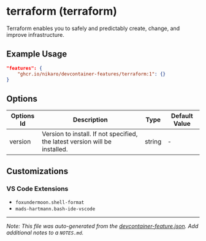 
# terraform (terraform)

Terraform enables you to safely and predictably create, change, and improve infrastructure.

## Example Usage

```json
"features": {
    "ghcr.io/nikaro/devcontainer-features/terraform:1": {}
}
```

## Options

| Options Id | Description | Type | Default Value |
|-----|-----|-----|-----|
| version | Version to install. If not specified, the latest version will be installed. | string | - |

## Customizations

### VS Code Extensions

- `foxundermoon.shell-format`
- `mads-hartmann.bash-ide-vscode`



---

_Note: This file was auto-generated from the [devcontainer-feature.json](https://github.com/nikaro/devcontainer-features/blob/main/src/terraform/devcontainer-feature.json).  Add additional notes to a `NOTES.md`._
